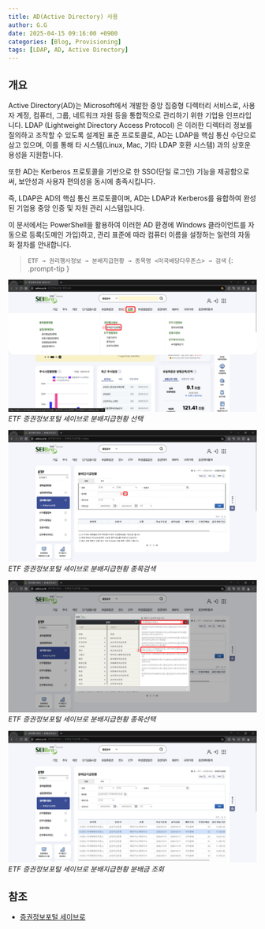 ```yaml
---
title: AD(Active Directory) 사용
author: G.G
date: 2025-04-15 09:16:00 +0900
categories: [Blog, Provisioning]
tags: [LDAP, AD, Active Directory]
---
```


## 개요
Active Directory(AD)는 Microsoft에서 개발한 중앙 집중형 디렉터리 서비스로, 사용자 계정, 컴퓨터, 그룹, 네트워크 자원 등을 통합적으로 관리하기 위한 기업용 인프라입니다.
LDAP (Lightweight Directory Access Protocol) 은 이러한 디렉터리 정보를 질의하고 조작할 수 있도록 설계된 표준 프로토콜로, AD는 LDAP을 핵심 통신 수단으로 삼고 있으며, 이를 통해 타 시스템(Linux, Mac, 기타 LDAP 호환 시스템) 과의 상호운용성을 지원합니다. 

또한 AD는 Kerberos 프로토콜을 기반으로 한 SSO(단일 로그인) 기능을 제공함으로써, 보안성과 사용자 편의성을 동시에 충족시킵니다.

즉, LDAP은 AD의 핵심 통신 프로토콜이며, AD는 LDAP과 Kerberos를 융합하여 완성된 기업용 중앙 인증 및 자원 관리 시스템입니다.

이 문서에서는 PowerShell을 활용하여 이러한 AD 환경에 Windows 클라이언트를 자동으로 등록(도메인 가입)하고, 관리 표준에 따라 컴퓨터 이름을 설정하는 일련의 자동화 절차를 안내합니다.

> `ETF → 권리행사정보 → 분배지급현황 → 종목명 <미국배당다우존스> → 검색`
{: .prompt-tip }

![ETF_1](/assets/img/2025-04-01/ETF_1.png)
_ETF 증권정보포털 세이브로 분배지급현황 선택_

![ETF_2](/assets/img/2025-04-01/ETF_2.png)
_ETF 증권정보포털 세이브로 분배지급현황 종목검색_

![ETF_3](/assets/img/2025-04-01/ETF_3.png)
_ETF 증권정보포털 세이브로 분배지급현황 종목선택_

![ETF_4](/assets/img/2025-04-01/ETF_4.png)
_ETF 증권정보포털 세이브로 분배지급현황 분배금 조회_

## 참조
- [증권정보포털 세이브로](https://seibro.or.kr)
